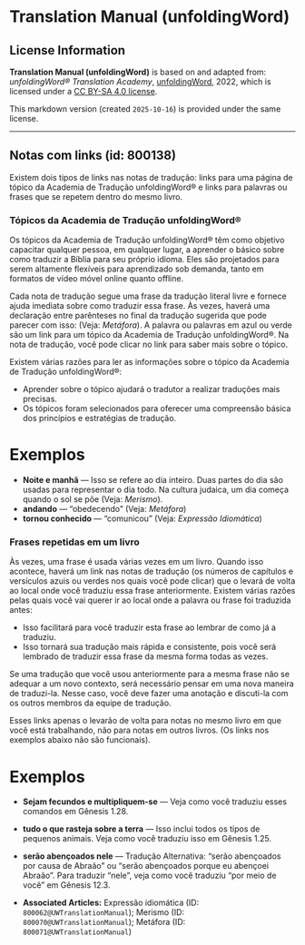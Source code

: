 # Translation Manual (unfoldingWord)

## License Information

**Translation Manual (unfoldingWord)** is based on and adapted from: _unfoldingWord® Translation Academy_, [unfoldingWord](https://unfoldingword.org/utw), 2022, which is licensed under a [CC BY-SA 4.0 license](https://creativecommons.org/licenses/by-sa/4.0/legalcode.en).

This markdown version (created `2025-10-16`) is provided under the same license.



--------------------------------

## Notas com links (id: 800138)

Existem dois tipos de links nas notas de tradução: links para uma página de tópico da Academia de Tradução unfoldingWord® e links para palavras ou frases que se repetem dentro do mesmo livro.

### Tópicos da Academia de Tradução unfoldingWord®

Os tópicos da Academia de Tradução unfoldingWord® têm como objetivo capacitar qualquer pessoa, em qualquer lugar, a aprender o básico sobre como traduzir a Bíblia para seu próprio idioma. Eles são projetados para serem altamente flexíveis para aprendizado sob demanda, tanto em formatos de vídeo móvel online quanto offline.

Cada nota de tradução segue uma frase da tradução literal livre e fornece ajuda imediata sobre como traduzir essa frase. Às vezes, haverá uma declaração entre parênteses no final da tradução sugerida que pode parecer com isso: (Veja: *Metáfora*). A palavra ou palavras em azul ou verde são um link para um tópico da Academia de Tradução unfoldingWord®. Na nota de tradução, você pode clicar no link para saber mais sobre o tópico.

Existem várias razões para ler as informações sobre o tópico da Academia de Tradução unfoldingWord®:

* Aprender sobre o tópico ajudará o tradutor a realizar traduções mais precisas.
* Os tópicos foram selecionados para oferecer uma compreensão básica dos princípios e estratégias de tradução.

Exemplos
========

* **Noite e manhã** — Isso se refere ao dia inteiro. Duas partes do dia são usadas para representar o dia todo. Na cultura judaica, um dia começa quando o sol se põe (Veja: *Merismo*).
* **andando** — “obedecendo” (Veja: *Metáfora*)
* **tornou conhecido** — “comunicou” (Veja: *Expressão Idiomática*)

### Frases repetidas em um livro

Às vezes, uma frase é usada várias vezes em um livro. Quando isso acontece, haverá um link nas notas de tradução (os números de capítulos e versículos azuis ou verdes nos quais você pode clicar) que o levará de volta ao local onde você traduziu essa frase anteriormente. Existem várias razões pelas quais você vai querer ir ao local onde a palavra ou frase foi traduzida antes:

* Isso facilitará para você traduzir esta frase ao lembrar de como já a traduziu.
* Isso tornará sua tradução mais rápida e consistente, pois você será lembrado de traduzir essa frase da mesma forma todas as vezes.

Se uma tradução que você usou anteriormente para a mesma frase não se adequar a um novo contexto, será necessário pensar em uma nova maneira de traduzi\-la. Nesse caso, você deve fazer uma anotação e discuti\-la com os outros membros da equipe de tradução.

Esses links apenas o levarão de volta para notas no mesmo livro em que você está trabalhando, não para notas em outros livros. (Os links nos exemplos abaixo não são funcionais).

Exemplos
========

* **Sejam fecundos e multipliquem\-se** — Veja como você traduziu esses comandos em Gênesis 1\.28\.
* **tudo o que rasteja sobre a terra** — Isso inclui todos os tipos de pequenos animais. Veja como você traduziu isso em Gênesis 1\.25\.
* **serão abençoados nele** — Tradução Alternativa: “serão abençoados por causa de Abraão” ou “serão abençoados porque eu abençoei Abraão”. Para traduzir “nele”, veja como você traduziu “por meio de você” em Gênesis 12\.3\.

* **Associated Articles:** Expressão idiomática (ID: `800062@UWTranslationManual`); Merismo (ID: `800070@UWTranslationManual`); Metáfora (ID: `800071@UWTranslationManual`)

